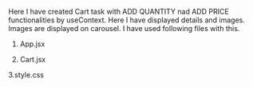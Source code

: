 <!-- Carttask using useContext -->

Here I have created Cart task with ADD QUANTITY  nad ADD PRICE functionalities by useContext.  Here I have displayed details and images. Images are displayed on carousel.  I have used following files with this.


  1. App.jsx

  2. Cart.jsx

  3.style.css  